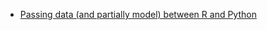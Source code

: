 * <a href="http://nbviewer.ipython.org/urls/raw.github.com/herrfz/sandbox/master/r_python_integration.ipynb">Passing data (and partially model) between R and Python</a>
